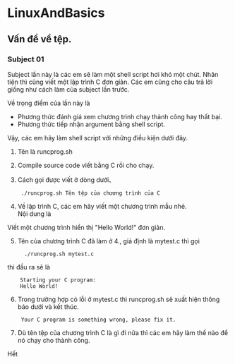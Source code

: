 LinuxAndBasics
==============

Vấn đề về tệp.
---------------------

### Subject 01 

Subject lần này là các em sẽ làm một shell script hơi khó một chút.
Nhân tiện thì cũng viết một lập trình C đơn giản.
Các em cũng cho câu trả lời giống như cách làm của subject lần trước.


Về trọng điểm của lần này là

* Phương thức đánh giá xem chương trình chạy thành công hay thất bại.
* Phương thức tiếp nhận argument bằng shell script.

Vậy, các em hãy làm shell script với những điều kiện dưới đây.

1. Tên là runcprog.sh
2. Compile source code viết bằng C rồi cho chạy.
3. Cách gọi được viết ở dòng dưới、

        ./runcprog.sh Tên tệp của chương trình của C
4. Về lập trình C, các em hãy viết một chương trình mẫu nhé.   
Nội dung là

Viết một chương trình hiển thị "Hello World!" đơn giản.

5. Tên của chương trình C đã làm ở 4., giả định là mytest.c thì gọi 

         ./runcprog.sh mytest.c

thì đầu ra sẽ là

        Starting your C program:
        Hello World!

6. Trong trường hợp có lỗi ở mytest.c thì runcprog.sh sẽ xuất hiện thông báo dưới và kết thúc.

        Your C program is something wrong, please fix it.

7. Dù tên tệp của chương trình C là gì đi nữa thì các em hãy làm thế nào để nó chạy cho thành công.

Hết
